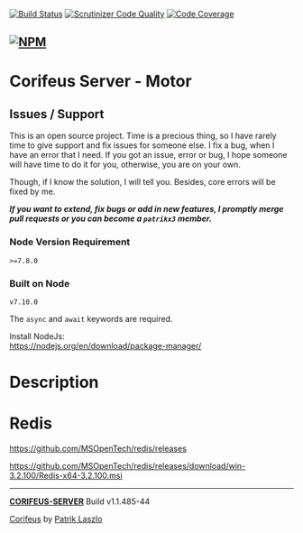 [//]: #@corifeus-header

 [![Build Status](https://travis-ci.org/patrikx3/corifeus-server.svg?branch=master)](https://travis-ci.org/patrikx3/corifeus-server)  [![Scrutinizer Code Quality](https://scrutinizer-ci.com/g/patrikx3/corifeus-server/badges/quality-score.png?b=master)](https://scrutinizer-ci.com/g/patrikx3/corifeus-server/?branch=master)  [![Code Coverage](https://scrutinizer-ci.com/g/patrikx3/corifeus-server/badges/coverage.png?b=master)](https://scrutinizer-ci.com/g/patrikx3/corifeus-server/?branch=master)  
  
[![NPM](https://nodei.co/npm/corifeus-server.png?downloads=true&downloadRank=true&stars=true)](https://www.npmjs.com/package/corifeus-server/)
---
# Corifeus Server - Motor

## Issues / Support
This is an open source project. Time is a precious thing, so I have rarely time to give support and fix issues for someone else. I fix a bug, when I have an error that I need. If you got an issue, error or bug, I hope someone will have time to do it for you, otherwise, you are on your own.

Though, if I know the solution, I will tell you. Besides, core errors will be fixed by me.

***If you want to extend, fix bugs or add in new features, I promptly merge pull requests or you can become a ```patrikx3``` member.***

### Node Version Requirement 
``` 
>=7.8.0 
```  
   
### Built on Node 
``` 
v7.10.0
```   
   
The ```async``` and ```await``` keywords are required.

Install NodeJs:    
https://nodejs.org/en/download/package-manager/    
  
# Description  

                        
[//]: #@corifeus-header:end
# Redis

https://github.com/MSOpenTech/redis/releases

https://github.com/MSOpenTech/redis/releases/download/win-3.2.100/Redis-x64-3.2.100.msi



[//]: #@corifeus-footer

---
[**CORIFEUS-SERVER**](https://pages.corifeus.tk/corifeus-server) Build v1.1.485-44

[Corifeus](http://www.corifeus.tk) by [Patrik Laszlo](http://patrikx3.tk)

[//]: #@corifeus-footer:end